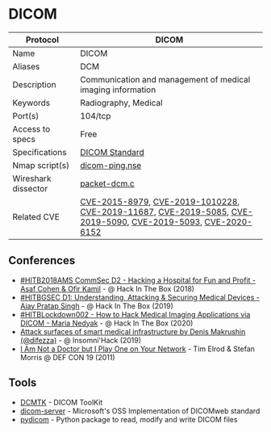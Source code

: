 # DICOM

| Protocol | DICOM |
|---|---|
| Name | DICOM |
| Aliases | DCM |
| Description | Communication and management of medical imaging information |
| Keywords | Radiography, Medical |
| Port(s) | 104/tcp |
| Access to specs | Free |
| Specifications | [DICOM Standard](https://www.dicomstandard.org/current/) |
| Nmap script(s) | [dicom-ping.nse](https://nmap.org/nsedoc/scripts/dicom-ping.html) |
| Wireshark dissector | [packet-dcm.c](https://github.com/wireshark/wireshark/blob/master/epan/dissectors/packet-dcm.c) |
| Related CVE | [CVE-2015-8979](https://nvd.nist.gov/vuln/detail/CVE-2015-8979), [CVE-2019-1010228](https://nvd.nist.gov/vuln/detail/CVE-2019-1010228), [CVE-2019-11687](https://nvd.nist.gov/vuln/detail/CVE-2019-11687), [CVE-2019-5085](https://nvd.nist.gov/vuln/detail/CVE-2019-5085), [CVE-2019-5090](https://nvd.nist.gov/vuln/detail/CVE-2019-5090), [CVE-2019-5093](https://nvd.nist.gov/vuln/detail/CVE-2019-5093), [CVE-2020-6152](https://nvd.nist.gov/vuln/detail/CVE-2020-6152) |

## Conferences
- [#HITB2018AMS CommSec D2 - Hacking a Hospital for Fun and Profit - Asaf Cohen &amp; Ofir Kamil](https://www.youtube.com/watch?v=CfgujGY8bSo) - @  Hack In The Box (2018)
- [#HITBGSEC D1: Understanding, Attacking &amp; Securing Medical Devices - Ajay Pratap Singh](https://www.youtube.com/watch?v=XJ6z-NxMRXM) - @  Hack In The Box (2019)
- [#HITBLockdown002 - How to Hack Medical Imaging Applications via DICOM - Maria Nedyak](https://www.youtube.com/watch?v=VWo2uGpnJKw) - @  Hack In The Box (2020)
- [Attack surfaces of smart medical infrastructure by Denis Makrushin (@difezza)](https://www.youtube.com/watch?v=AKZqG_1dg34) - @ Insomni'Hack (2019)
- [I Am Not a Doctor but I Play One on Your Network](https://www.youtube.com/watch?v=g11BSRfBw2Y) - Tim Elrod & Stefan Morris @ DEF CON 19 (2011)
## Tools
- [DCMTK](https://dcmtk.org/en/) - DICOM ToolKit
- [dicom-server](https://github.com/microsoft/dicom-server) - Microsoft's OSS Implementation of DICOMweb standard
- [pydicom](https://github.com/pydicom/pydicom) - Python package to read, modify and write DICOM files
